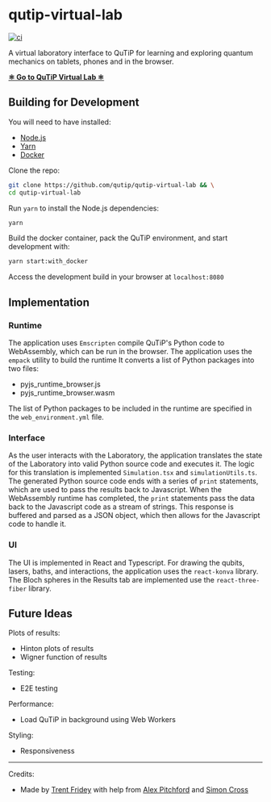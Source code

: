# qutip-virtual-lab
[![ci](https://github.com/qutip/qutip-virtual-lab/actions/workflows/deploy.yaml/badge.svg)](https://github.com/qutip/qutip-virtual-lab/actions/workflows/deploy.yaml)

A virtual laboratory interface to QuTiP for learning and exploring quantum mechanics on tablets, phones and in the browser.

<a href="https://qutip.org/qutip-virtual-lab"><b>⚛ Go to QuTiP Virtual Lab ⚛</b></a>

## Building for Development

You will need to have installed:

- [Node.js](https://nodejs.org/en)
- [Yarn](https://yarnpkg.com/getting-started/install)
- [Docker](https://docs.docker.com/engine/install/)

Clone the repo:

```sh
git clone https://github.com/qutip/qutip-virtual-lab && \
cd qutip-virtual-lab
```

Run `yarn` to install the Node.js dependencies:

```sh
yarn
```

Build the docker container, pack the QuTiP environment, and start development with:

```sh
yarn start:with_docker
```

Access the development build in your browser at `localhost:8080`

## Implementation

### Runtime

The application uses `Emscripten` compile QuTiP's Python code to WebAssembly, which can be run in the browser. 
The application uses the `empack` utility to build the runtime
It converts a list of Python packages into two files:

- pyjs_runtime_browser.js
- pyjs_runtime_browser.wasm

The list of Python packages to be included in the runtime are specified in the `web_environment.yml` file.

### Interface

As the user interacts with the Laboratory, the application translates the state of the Laboratory into valid Python source code and executes it.
The logic for this translation is implemented `Simulation.tsx` and `simulationUtils.ts`.
The generated Python source code ends with a series of `print` statements, which are used to pass the results back to Javascript.
When the WebAssembly runtime has completed, the `print` statements pass the data back to the Javascript code as a stream of strings.
This response is buffered and parsed as a JSON object, which then allows for the Javascript code to handle it.

### UI

The UI is implemented in React and Typescript.
For drawing the qubits, lasers, baths, and interactions, the application uses the `react-konva` library.
The Bloch spheres in the Results tab are implemented use the `react-three-fiber` library.

## Future Ideas

Plots of results:
- Hinton plots of results
- Wigner function of results

Testing:
- E2E testing

Performance:
- Load QuTiP in background using Web Workers


Styling:
- Responsiveness

-----

Credits: 

- Made by [Trent Fridey](https://github.com/trentfridey) with help from [Alex Pitchford](https://github.com/ajgpitch) and [Simon Cross](https://github.com/hodgestar)